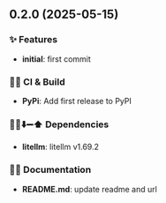 ## 0.2.0 (2025-05-15)

### ✨ Features

- **initial**: first commit

### 💚👷 CI & Build

- **PyPi**: Add first release to PyPI

### 📌➕⬇️➖⬆️ Dependencies

- **litellm**: litellm v1.69.2

### 📝💡 Documentation

- **README.md**: update readme and url
